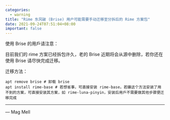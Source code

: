 ```yaml
---
categories:
  - warning
title: "Rime 东风破 (Brise) 用户可能需要手动迁移至分拆后的 Rime 方案包"
date: 2021-09-24T07:51:04+08:00
important: false
---
```


使用 Brise 的用戶请注意：

目前我们的 rime 方案已经拆包许久，老的 Brise 近期将会从源中删除，若你还在使用 Brise 请尽快完成迁移。

迁移方法：

```
apt remove brise # 卸载 brise
apt install rime-base # 若想省事，可直接安装 rime-base，若嫌这个方法安装了用不到的方案，可直接安装其方案，如 rime-luna-pinyin，安装后用戶不需要做其他步骤便迁移完成
```

---

— Mag Mell
